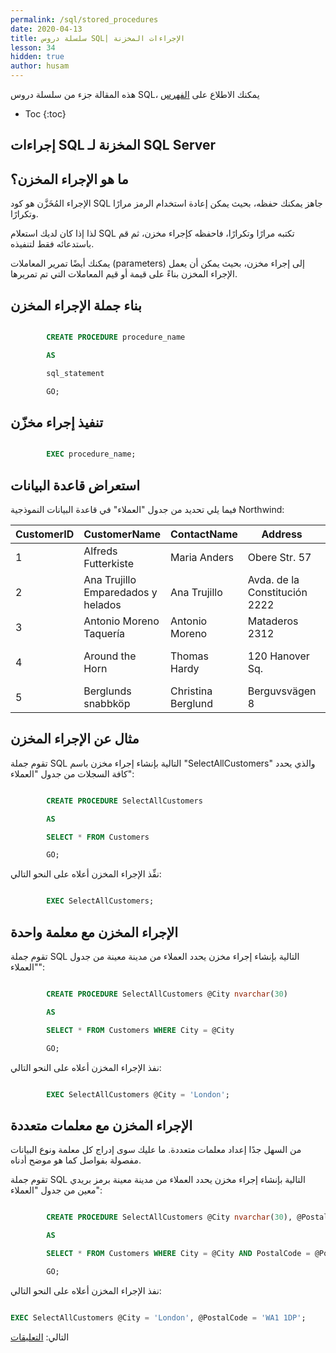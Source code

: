 ```yaml
---
permalink: /sql/stored_procedures
date: 2020-04-13
title: سلسلة دروس SQL| الإجراءات المخزنة
lesson: 34
hidden: true
author: husam
---
```


هذه المقالة جزء من سلسلة دروس SQL، يمكنك الاطلاع على [الفهرس](intro)

* Toc
{:toc}

## إجراءات SQL المخزنة لـ SQL Server

## ما هو الإجراء المخزن؟

الإجراء المُخَزَّن هو كود SQL جاهز يمكنك حفظه، بحيث يمكن إعادة استخدام الرمز مرارًا وتكرارًا.

لذا إذا كان لديك استعلام SQL تكتبه مرارًا وتكرارًا، فاحفظه كإجراء مخزن، ثم قم باستدعائه فقط لتنفيذه.

يمكنك أيضًا تمرير المعاملات (parameters) إلى إجراء مخزن، بحيث يمكن أن يعمل الإجراء المخزن بناءً على قيمة أو قيم المعاملات التي تم تمريرها.


## بناء جملة الإجراء المخزن

```sql

		CREATE PROCEDURE procedure_name

		AS

		sql_statement

		GO; 

```

## تنفيذ إجراء مخزّن

```sql

		EXEC procedure_name;

```

## استعراض قاعدة البيانات

فيما يلي تحديد من جدول "العملاء" في قاعدة البيانات النموذجية Northwind:

| CustomerID |	CustomerName |	ContactName |	Address |	City |	PostalCode |	Country |
|----------- | --------------- | ---------- | -------- | ---------- | ------------ | --------- |
| 1 | Alfreds Futterkiste |	Maria Anders |	Obere Str. 57 |	Berlin 	| 12209 |	Germany |
| 2 |	Ana Trujillo Emparedados y helados |	Ana Trujillo |	Avda. de la Constitución 2222 |	México D.F. |	05021 |	Mexico |
| 3 |	Antonio Moreno Taquería |	Antonio Moreno |	Mataderos 2312 |	México D.F. |	05023 |	Mexico |
| 4 | Around the Horn |	Thomas Hardy 	| 120 Hanover Sq. |	London 	WA1 1DP |	UK |
| 5 |	Berglunds snabbköp |	Christina Berglund |	Berguvsvägen 8 |	Luleå |	S-958 22 |	Sweden |

## مثال عن الإجراء المخزن

تقوم جملة SQL التالية بإنشاء إجراء مخزن باسم "SelectAllCustomers" والذي يحدد كافة السجلات من جدول "العملاء":


```sql

		CREATE PROCEDURE SelectAllCustomers

		AS

		SELECT * FROM Customers

		GO;

```

نفِّذ الإجراء المخزن أعلاه على النحو التالي:

```sql

		EXEC SelectAllCustomers;

```

## الإجراء المخزن مع معلمة واحدة

تقوم جملة SQL التالية بإنشاء إجراء مخزن يحدد العملاء من مدينة معينة من جدول "العملاء":


```sql

		CREATE PROCEDURE SelectAllCustomers @City nvarchar(30)

		AS

		SELECT * FROM Customers WHERE City = @City

		GO;

```

نفذ الإجراء المخزن أعلاه على النحو التالي:


```sql

		EXEC SelectAllCustomers @City = 'London'; 

```

## الإجراء المخزن مع معلمات متعددة

من السهل جدًا إعداد معلمات متعددة. ما عليك سوى إدراج كل معلمة ونوع البيانات مفصولة بفواصل كما هو موضح أدناه.

تقوم جملة SQL التالية بإنشاء إجراء مخزن يحدد العملاء من مدينة معينة برمز بريدي معين من جدول "العملاء":

```sql

		CREATE PROCEDURE SelectAllCustomers @City nvarchar(30), @PostalCode nvarchar(10)

		AS

		SELECT * FROM Customers WHERE City = @City AND PostalCode = @PostalCode

		GO;

```

نفذ الإجراء المخزن أعلاه على النحو التالي:


```sql

EXEC SelectAllCustomers @City = 'London', @PostalCode = 'WA1 1DP'; 

```

التالي: [التعليقات](comments)

